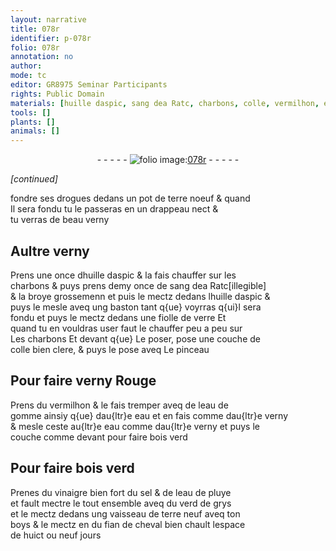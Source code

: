 ```yaml
---
layout: narrative
title: 078r
identifier: p-078r
folio: 078r
annotation: no
author:
mode: tc
editor: GR8975 Seminar Participants
rights: Public Domain
materials: [huille daspic, sang dea Ratc, charbons, colle, vermilhon, eau de gomme, eau, vinaigre, sel, eau de pluye, verd de grys, boys, fian de cheval]
tools: []
plants: []
animals: []
---
```


<div class="folio" align="center">- - - - - <a href="http://gallica.bnf.fr/ark:/12148/btv1b10500001g/f161.item" target="_blank"><img src="https://cu-mkp.github.io/2017-workshop-edition/assets/photo-icon.png" alt="folio image: " style="display:inline-block; margin-bottom:-3px;"/>078r</a> - - - - - </div>  
 
*[continued]*
  
fondre ses drogues dedans un pot de terre noeuf & quand<br/> Il sera fondu tu le passeras en un drappeau nect &<br/> tu verras de beau verny
 
 
  

## Aultre verny

 
Prens une once d<span class="m">huille daspic</span> & la fais chauffer sur les<br/> charbons & puys prens demy once de <span class="m">sang dea Ratc</span>[illegible]<br/> & la broye grossemenn et puis le mectz dedans l<span class="m">huille daspic</span> &<br/> puys le mesle aveq ung baston tant q{ue} voyrras q{ui}l sera<br/> fondu et puys le mectz dedans une fiolle de verre Et<br/> quand tu en vouldras user faut le chauffer peu a peu sur<br/> Les <span class="m">charbons</span> Et devant q{ue} Le poser, pose une couche de<br/> <span class="m">colle</span> bien clere, & puys le pose aveq Le pinceau
 
 
  

## Pour faire verny Rouge

 
Prens du <span class="m">vermilhon</span> & le fais tremper aveq de l<span class="m">eau de<br/> gomme</span> ainsiy q{ue} dau{ltr}e <span class="m">eau</span> et en fais comme dau{ltr}e verny<br/> & mesle ceste au{ltr}e <span class="m">eau</span> comme dau{ltr}e verny et puys le<br/> couche comme devant pour faire bois verd
 
 
  

## Pour faire bois verd

 
Prenes du <span class="m">vinaigre</span> bien fort du <span class="m">sel</span> & de l<span class="m">eau de pluye</span><br/> et fault mectre le tout ensemble aveq du <span class="m">verd de grys</span><br/> et le mectz dedans ung vaisseau de terre neuf aveq ton<br/> <span class="m">boys</span> & le mectz en du <span class="m">fian de cheval</span> bien chault lespace<br/> de huict ou neuf jours
 
